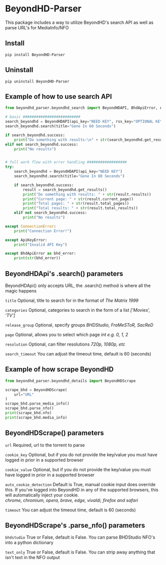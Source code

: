 # BeyondHD-Parser

This package includes a way to utilize BeyondHD's search API as well as parse URL's for MediaInfo/NFO

## Install

`pip install BeyondHD-Parser`

## Uninstall

`pip uninstall BeyondHD-Parser`

## Example of how to use search API

```python
from beyondhd_parser.beyondhd_search import BeyondHDAPI, BhdApiError, ApiKeyError

# basic ##########################
search_beyondhd = BeyondHDAPI(api_key="NEED KEY", rss_key="OPTIONAL KEY")
search_beyondhd.search(title="Gone In 60 Seconds")

if search_beyondhd.success:
    print("Do something with results:\n" + str(search_beyondhd.get_results()))
elif not search_beyondhd.success:
    print("No results")


# full work flow with error handling ##################
try:
    search_beyondhd = BeyondHDAPI(api_key="NEED KEY")
    search_beyondhd.search(title="Gone In 60 Seconds")

    if search_beyondhd.success:
        result = search_beyondhd.get_results()
        print("Do something with results: " + str(result.results))
        print("Current page: " + str(result.current_page))
        print("Total pages: " + str(result.total_pages))
        print("Total results: " + str(result.total_results))
    elif not search_beyondhd.success:
        print("No results")

except ConnectionError:
    print("Connection Error!")

except ApiKeyError:
    print("Invalid API Key")

except BhdApiError as bhd_error:
    print(str(bhd_error))
```

## BeyondHDApi's .search() parameters

BeyondHDApi() only accepts URL, the .search() method is where all the magic happens

`title` Optional, title to search for in the format of _The Matrix 1999_

`categories` Optional, categories to search in the form of a list _['Movies', 'TV']_

`release_group` Optional, specify groups _BHDStudio, FraMeSToR, SacReD_

`page` Optional, allows you to select which page _int e.g. 0, 1, 2_

`resolution` Optional, can filter resolutions _720p, 1080p, etc_

`search_timeout` You can adjust the timeout time, default is 60 (seconds)

## Example of how scrape BeyondHD

```python
from beyondhd_parser.beyondhd_details import BeyondHDScrape

scrape_bhd = BeyondHDScrape(
    url="URL"
)
scrape_bhd.parse_media_info()
scrape_bhd.parse_nfo()
print(scrape_bhd.nfo)
print(scrape_bhd.media_info)

```

## BeyondHDScrape() parameters

`url` Required, url to the torrent to parse

`cookie_key` Optional, but if you do not provide the key/value you must have logged in prior in a supported browser

`cookie_value` Optional, but if you do not provide the key/value you must have logged in prior in a supported browser

`auto_cookie_detection` Default is True, manual cookie input does override this. If you've logged into BeyondHD in any of the supported browsers, this will automatically inject your cookie.\
_chrome, chromium, opera, brave, edge, vivaldi, firefox and safari_

`timeout` You can adjust the timeout time, default is 60 (seconds)

## BeyondHDScrape's .parse_nfo() parameters

`bhdstudio` True or False, default is False. You can parse BHDStudio NFO's into a python dictionary

`text_only` True or False, default is False. You can strip away anything that isn't text in the NFO output
